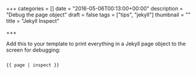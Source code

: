 +++
categories = []
date = "2016-05-06T00:13:00+00:00"
description = "Debug the page object"
draft = false
tags = ["tips", "jekyll"]
thumbnail = ""
title = "Jekyll Inspect"

+++
<p>Add this to your template to print everything in a Jekyll page object to the screen for debugging:</p>
<pre><code class="html"><pre>{{ page | inspect }}</pre></code></pre>
